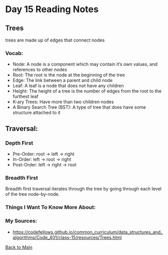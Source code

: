 # Day 15 Reading Notes
## Trees

trees are made up of edges that connect nodes

### Vocab:
- Node: A node is a component which may contain it’s own values, and references to other nodes
- Root:  The root is the node at the beginning of the tree
- Edge: The link between a parent and child node
- Leaf: A leaf is a node that does not have any children
- Height:  The height of a tree is the number of edges from the root to the furthest leaf
- K-ary Trees: Have more than two children nodes
- A Binary Search Tree (BST):  A type of tree that does have some structure attached to it

## Traversal:

### Depth First
- Pre-Order: root -> left -> right
- In-Order: left -> root -> right
- Post-Order: left -> right -> root

### Breadth First
Breadth first traversal iterates through the tree by going through each level of the tree node-by-node.


### Things I Want To Know More About:


### My Sources:
- https://codefellows.github.io/common_curriculum/data_structures_and_algorithms/Code_401/class-15/resources/Trees.html

[Back to Main](README.md)